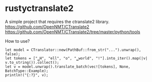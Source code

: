 # rustyctranslate2

A simple project that requires the ctranslate2 library. 
https://github.com/OpenNMT/CTranslate2
https://github.com/OpenNMT/CTranslate2/tree/master/python/tools

How to use?
```
let model = CTranslator::new(PathBuf::from_str("...").unwrap(), false);
let tokens = ["▁H", "ell", "o", "▁world", "!"].into_iter().map(|v| v.to_string()).collect();
let v = model.unwrap().translate_batch(vec![tokens], None, BatchType::Example);
println!("{:?}", v);
```
